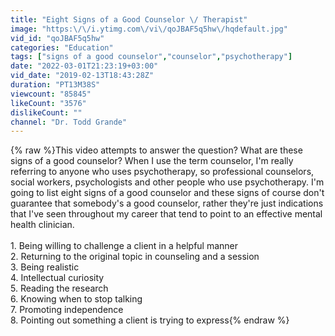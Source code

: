 ```yaml
---
title: "Eight Signs of a Good Counselor \/ Therapist"
image: "https:\/\/i.ytimg.com\/vi\/qoJBAF5q5hw\/hqdefault.jpg"
vid_id: "qoJBAF5q5hw"
categories: "Education"
tags: ["signs of a good counselor","counselor","psychotherapy"]
date: "2022-03-01T21:23:19+03:00"
vid_date: "2019-02-13T18:43:28Z"
duration: "PT13M38S"
viewcount: "85845"
likeCount: "3576"
dislikeCount: ""
channel: "Dr. Todd Grande"
---
```

{% raw %}This video attempts to answer the question? What are these signs of a good counselor? When I use the term counselor, I'm really referring to anyone who uses psychotherapy, so professional counselors, social workers, psychologists and other people who use psychotherapy. I'm going to list eight signs of a good counselor and these signs of course don't guarantee that somebody's a good counselor, rather they're just indications that I've seen throughout my career that tend to point to an effective mental health clinician. <br /><br />1. Being willing to challenge a client in a helpful manner<br />2. Returning to the original topic in counseling and a session<br />3. Being realistic<br />4. Intellectual curiosity <br />5. Reading the research<br />6. Knowing when to stop talking<br />7. Promoting independence<br />8. Pointing out something a client is trying to express{% endraw %}
